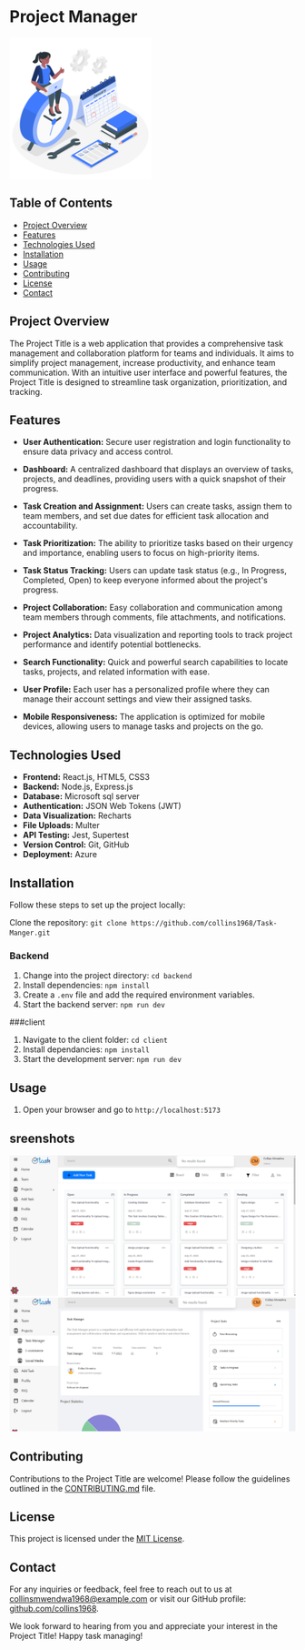 # Project Manager

  <img src="https://github.com/collins1968/Task-Manager/blob/master/Client/src/assets/BlueLogo.png?raw=true" alt="projectLogo" height="250" align="center" >


<!-- ![project](https://github.com/collins1968/Task-Manager/blob/master/Images/tasklogo.png?raw=true) -->

## Table of Contents

- [Project Overview](#project-overview)
- [Features](#features)
- [Technologies Used](#technologies-used)
- [Installation](#installation)
- [Usage](#usage)
- [Contributing](#contributing)
- [License](#license)
- [Contact](#contact)

## Project Overview

The Project Title is a web application that provides a comprehensive task management and collaboration platform for teams and individuals. It aims to simplify project management, increase productivity, and enhance team communication. With an intuitive user interface and powerful features, the Project Title is designed to streamline task organization, prioritization, and tracking.

## Features

- **User Authentication:** Secure user registration and login functionality to ensure data privacy and access control.

- **Dashboard:** A centralized dashboard that displays an overview of tasks, projects, and deadlines, providing users with a quick snapshot of their progress.

- **Task Creation and Assignment:** Users can create tasks, assign them to team members, and set due dates for efficient task allocation and accountability.

- **Task Prioritization:** The ability to prioritize tasks based on their urgency and importance, enabling users to focus on high-priority items.

- **Task Status Tracking:** Users can update task status (e.g., In Progress, Completed, Open) to keep everyone informed about the project's progress.

- **Project Collaboration:** Easy collaboration and communication among team members through comments, file attachments, and notifications.

- **Project Analytics:** Data visualization and reporting tools to track project performance and identify potential bottlenecks.

- **Search Functionality:** Quick and powerful search capabilities to locate tasks, projects, and related information with ease.

- **User Profile:** Each user has a personalized profile where they can manage their account settings and view their assigned tasks.

- **Mobile Responsiveness:** The application is optimized for mobile devices, allowing users to manage tasks and projects on the go.

## Technologies Used

- **Frontend:** React.js, HTML5, CSS3
- **Backend:** Node.js, Express.js
- **Database:** Microsoft sql server
- **Authentication:** JSON Web Tokens (JWT)
- **Data Visualization:** Recharts
- **File Uploads:** Multer
- **API Testing:** Jest, Supertest
- **Version Control:** Git, GitHub
- **Deployment:** Azure

## Installation
Follow these steps to set up the project locally:

Clone the repository: `git clone https://github.com/collins1968/Task-Manger.git`

### Backend
1. Change into the project directory: `cd backend`
2. Install dependencies: `npm install`
3. Create a `.env` file and add the required environment variables.
4. Start the backend server: `npm run dev`

###client
1. Navigate to the client folder: `cd client`
2. Install dependancies: `npm install` 
3. Start the development server: `npm run dev`

## Usage

1. Open your browser and go to `http://localhost:5173`

## sreenshots
![screenshot1](https://github.com/collins1968/Task-Manager/blob/master/Images/Screenshot1.png?raw=true)
![screenshot2](https://github.com/collins1968/Task-Manager/blob/master/Images/Screenshot2.png?raw=true)

## Contributing

Contributions to the Project Title are welcome! Please follow the guidelines outlined in the [CONTRIBUTING.md](CONTRIBUTING.md) file.

## License

This project is licensed under the [MIT License](LICENSE).

## Contact
For any inquiries or feedback, feel free to reach out to us at [collinsmwendwa1968@example.com](collinsmwendwa1968@gmail.com) or visit our GitHub profile: [github.com/collins1968](https://github.com/collins1968).

We look forward to hearing from you and appreciate your interest in the Project Title! Happy task managing!


